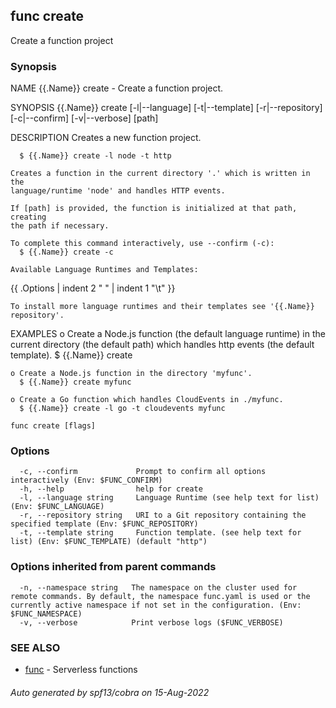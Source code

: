 ## func create

Create a function project

### Synopsis


NAME
	{{.Name}} create - Create a function project.

SYNOPSIS
	{{.Name}} create [-l|--language] [-t|--template] [-r|--repository]
	            [-c|--confirm]  [-v|--verbose]  [path]

DESCRIPTION
	Creates a new function project.

	  $ {{.Name}} create -l node -t http

	Creates a function in the current directory '.' which is written in the
	language/runtime 'node' and handles HTTP events.

	If [path] is provided, the function is initialized at that path, creating
	the path if necessary.

	To complete this command interactively, use --confirm (-c):
	  $ {{.Name}} create -c

	Available Language Runtimes and Templates:
{{ .Options | indent 2 " " | indent 1 "\t" }}

	To install more language runtimes and their templates see '{{.Name}} repository'.


EXAMPLES
	o Create a Node.js function (the default language runtime) in the current
	  directory (the default path) which handles http events (the default
	  template).
	  $ {{.Name}} create

	o Create a Node.js function in the directory 'myfunc'.
	  $ {{.Name}} create myfunc

	o Create a Go function which handles CloudEvents in ./myfunc.
	  $ {{.Name}} create -l go -t cloudevents myfunc
		

```
func create [flags]
```

### Options

```
  -c, --confirm             Prompt to confirm all options interactively (Env: $FUNC_CONFIRM)
  -h, --help                help for create
  -l, --language string     Language Runtime (see help text for list) (Env: $FUNC_LANGUAGE)
  -r, --repository string   URI to a Git repository containing the specified template (Env: $FUNC_REPOSITORY)
  -t, --template string     Function template. (see help text for list) (Env: $FUNC_TEMPLATE) (default "http")
```

### Options inherited from parent commands

```
  -n, --namespace string   The namespace on the cluster used for remote commands. By default, the namespace func.yaml is used or the currently active namespace if not set in the configuration. (Env: $FUNC_NAMESPACE)
  -v, --verbose            Print verbose logs ($FUNC_VERBOSE)
```

### SEE ALSO

* [func](func.md)	 - Serverless functions

###### Auto generated by spf13/cobra on 15-Aug-2022
